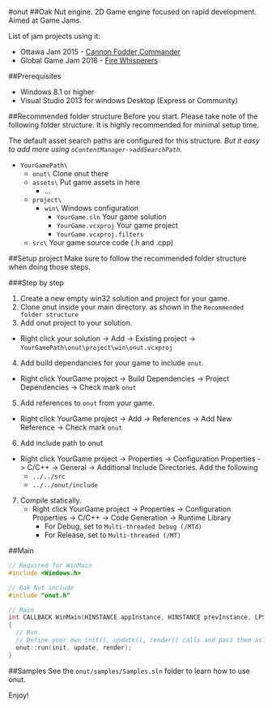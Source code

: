 #onut
##Oak Nut engine.
2D Game engine focused on rapid development. Aimed at Game Jams.

List of jam projects using it:

* Ottawa Jam 2015 - [Cannon Fodder Commander ](https://www.youtube.com/watch?v=Jac9r32uIv0)
* Global Game Jam 2016 - [Fire Whisperers ](https://www.youtube.com/watch?v=SWgFVMk5f2Q)

##Prerequisites
* Windows 8.1 or higher
* Visual Studio 2013 for windows Desktop (Express or Community)

##Recommended folder structure
Before you start. Please take note of the following folder structure. It is highly recommended for minimal setup time.

The default asset search paths are configured for this structure. _But it easy to add more using `oContentManager->addSearchPath`._

* `YourGamePath\`
  * `onut\` Clone onut there
  * `assets\` Put game assets in here
    * ...
  * `project\`
    * `win\` Windows configuration
      * `YourGame.sln` Your game solution
      * `YourGame.vcxproj` Your game project
      * `YourGame.vcxproj.filters`
  * `src\` Your game source code (.h and .cpp)

##Setup project
Make sure to follow the recommended folder structure when doing those steps.

###Step by step
1. Create a new empty win32 solution and project for your game.
2. Clone onut inside your main directory. as shown in the `Recommended folder structure`
3. Add onut project to your solution.<br />
  * Right click your solution -> Add -> Existing project -> `YourGamePath\onut\project\win\onut.vcxproj`
4. Add build dependancies for your game to include `onut`.
  * Right click YourGame project -> Build Dependencies -> Project Dependencies -> Check mark `onut`
5. Add references to `onut` from your game.
  * Right click YourGame project -> Add -> References -> Add New Reference -> Check mark `onut`
6. Add include path to onut
  * Right click YourGame project -> Properties -> Configuration Properties -> C/C++ -> General -> Additional Include Directories. Add the following
    * `../../src`
    * `../../onut/include`
7. Compile statically.
    * Right click YourGame project -> Properties -> Configuration Properties -> C/C++ -> Code Generation -> Runtime Library
        * For Debug, set to `Multi-threaded Debug (/MTd)`
        * For Release, set to `Multi-threaded (/MT)`

##Main
```cpp
// Required for WinMain
#include <Windows.h>

// Oak Nut include
#include "onut.h"

// Main
int CALLBACK WinMain(HINSTANCE appInstance, HINSTANCE prevInstance, LPSTR cmdLine, int cmdCount)
{
  // Run. 
  // Define your own init(), update(), render() calls and pass them as parameters.
  onut::run(init, update, render);
}
```

##Samples
See the `onut/samples/Samples.sln` folder to learn how to use onut.

Enjoy!
